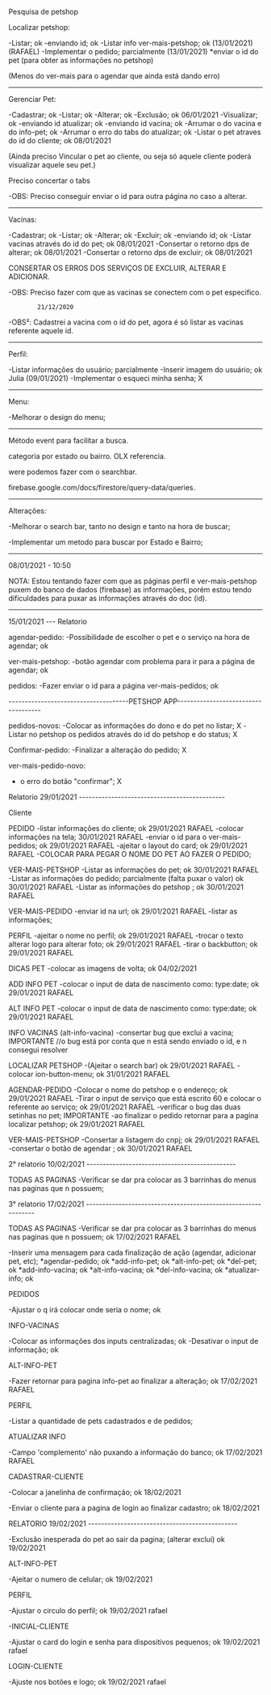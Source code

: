 Pesquisa de petshop


Localizar petshop: 

-Listar;        ok
-enviando id;   ok
-Listar info ver-mais-petshop;  ok (13/01/2021) (RAFAEL)
-Implementar o pedido;          parcialmente (13/01/2021)
*enviar o id do pet (para obter as informações no petshop)


(Menos do ver-mais para o agendar que ainda está dando erro)

------------------------------------------------

Gerenciar Pet: 

-Cadastrar;                             ok
-Listar;                                ok
-Alterar;                               ok
-Exclusão;                              ok 06/01/2021
-Visualizar;                            ok
-enviando id atualizar;                 ok
-enviando id vacina;                    ok
-Arrumar o do vacina e do info-pet;     ok
-Arrumar o erro do tabs do atualizar;   ok
-Listar o pet atraves do id do cliente; ok 08/01/2021

(Ainda preciso Vincular o pet ao cliente, ou seja só aquele cliente poderá visualizar aquele seu pet.)

Preciso concertar o tabs

-OBS: Preciso conseguir enviar o id para outra 
página no caso a alterar.

------------------------------------------------

Vacinas:

-Cadastrar;     ok
-Listar;        ok
-Alterar;       ok
-Excluir;       ok
-enviando id;   ok
-Listar vacinas através do id do pet; ok 08/01/2021
-Consertar o retorno dps de alterar;  ok 08/01/2021
-Consertar o retorno dps de excluir;  ok 08/01/2021

CONSERTAR OS ERROS DOS SERVIÇOS DE EXCLUIR, ALTERAR E ADICIONAR.

-OBS: Preciso fazer com que as vacinas se 
conectem com o pet especifico.

            21/12/2020
-OBS²: Cadastrei a vacina com o id do pet, agora é só
listar as vacinas referente aquele id.

-----------------------------------------------

Perfil:

-Listar informações do usuário;     parcialmente
-Inserir imagem do usuário;         ok Julia (09/01/2021)
-Implementar o esqueci minha senha; X

------------------------------------------------

Menu:

-Melhorar o design do menu;


------------------------------------------------

Método event para facilitar a busca.

categoria por estado ou bairro. OLX referencia.

were podemos fazer com o searchbar.

firebase.google.com/docs/firestore/query-data/queries.


-------------------------------------------------------------------------------------------------------------------
Alterações:


-Melhorar o search bar, tanto no design e tanto na hora de buscar;

-Implementar um metodo para buscar por Estado e Bairro;


---------------------------------------------------------------------------------------------------------------------
08/01/2021 - 10:50

NOTA: Estou tentando fazer com que as páginas perfil e ver-mais-petshop puxem do banco de dados (firebase) as 
informações, porém estou tendo dificuldades para puxar as informações através do doc (id).




-------------------------------------------------------------------------------------------------
 15/01/2021 --- Relatorio 

agendar-pedido:
-Possibilidade de escolher o pet e o serviço na hora de agendar;    ok

ver-mais-petshop:
-botão agendar com problema para ir para a página de agendar;   ok

pedidos:
-Fazer enviar o id para a página ver-mais-pedidos;      ok 


-------------------------------------PETSHOP APP------------------------------------

pedidos-novos:
-Colocar as informações do dono e do pet no listar;     X
-Listar no petshop os pedidos através do id do petshop e do status; X

Confirmar-pedido:
-Finalizar a alteração do pedido;                       X

ver-mais-pedido-novo:
- o erro do botão "confirmar";                 X



Relatorio 29/01/2021 ---------------------------------------------

Cliente 

PEDIDO
-listar informações do cliente; ok 29/01/2021 RAFAEL
-colocar informações na tela; 30/01/2021 RAFAEL
-enviar o id para o ver-mais-pedidos; ok 29/01/2021 RAFAEL
-ajeitar o layout do card; ok 29/01/2021 RAFAEL
-COLOCAR PARA PEGAR O NOME DO PET AO FAZER O PEDIDO; 

VER-MAIS-PETSHOP
-Listar as informações do pet; ok 30/01/2021 RAFAEL
-Listar as informações do pedido; parcialmente (falta puxar o valor) ok 30/01/2021 RAFAEL
-Listar as informações do petshop ; ok 30/01/2021 RAFAEL


VER-MAIS-PEDIDO
-enviar id na url; ok 29/01/2021 RAFAEL
-listar as informações; 

PERFIL
-ajeitar o nome no perfil; ok 29/01/2021 RAFAEL
-trocar o texto alterar logo para alterar foto; ok 29/01/2021 RAFAEL
-tirar o backbutton; ok 29/01/2021 RAFAEL

DICAS PET
-colocar as imagens de volta; ok 04/02/2021 

ADD INFO PET
-colocar o input de data de nascimento como: type:date;  ok 29/01/2021 RAFAEL

ALT INFO PET
-colocar o input de data de nascimento como: type:date; ok 29/01/2021 RAFAEL

INFO VACINAS (alt-info-vacina)
-consertar bug que exclui a vacina; IMPORTANTE
//o bug está por conta que n está sendo enviado o id, e n consegui resolver

LOCALIZAR PETSHOP
-(Ajeitar o search bar) ok 29/01/2021 RAFAEL
-colocar ion-button-menu; ok 31/01/2021 RAFAEL

AGENDAR-PEDIDO
-Colocar o nome do petshop e o endereço; ok 29/01/2021 RAFAEL
-Tirar o input de serviço que está escrito 60 e colocar o referente ao serviço; ok 29/01/2021 RAFAEL
-verificar o bug das duas setinhas no pet;  IMPORTANTE
-ao finalizar o pedido retornar para a pagina localizar petshop; ok 29/01/2021 RAFAEL

VER-MAIS-PETSHOP
-Consertar a listagem do cnpj; ok 29/01/2021 RAFAEL
-consertar o botão de agendar ; ok 30/01/2021 RAFAEL

2° relatorio 10/02/2021 ----------------------------------------------

TODAS AS PAGINAS 
-Verificar se dar pra colocar as 3 barrinhas do menus nas paginas que n 
possuem; 


3° relatorio 17/02/2021 --------------------------------------------------------------

TODAS AS PAGINAS 
-Verificar se dar pra colocar as 3 barrinhas do menus nas paginas que n 
possuem;  ok 17/02/2021 RAFAEL

-Inserir uma mensagem para cada finalização de ação (agendar, adicionar pet, etc);
*agendar-pedido; ok
*add-info-pet; ok
*alt-info-pet; ok
*del-pet; ok
*add-info-vacina; ok
*alt-info-vacina; ok
*del-info-vacina; ok
*atualizar-info; ok


PEDIDOS 

-Ajustar o q irá colocar onde seria o nome;  ok

INFO-VACINAS

-Colocar as informações dos inputs centralizadas; ok 
-Desativar o input de informação; ok 

ALT-INFO-PET

-Fazer retornar para pagina info-pet ao finalizar a alteração; ok 17/02/2021 RAFAEL

PERFIL

-Listar a quantidade de pets cadastrados e de pedidos;

ATUALIZAR INFO

-Campo 'complemento' não puxando a informação do banco; ok 17/02/2021 RAFAEL


CADASTRAR-CLIENTE

-Colocar a janelinha de confirmação; ok 18/02/2021

-Enviar o cliente para a pagina de login ao finalizar cadastro; ok 18/02/2021



RELATORIO 19/02/2021 ----------------------------------------------

-Exclusão inesperada do pet ao sair da pagina; (alterar exclui) ok 19/02/2021

ALT-INFO-PET

-Ajeitar o numero de celular; ok 19/02/2021

PERFIL

-Ajustar o circulo do perfil; ok 19/02/2021 rafael

-INICIAL-CLIENTE

-Ajustar o card do login e senha para dispositivos pequenos;  ok 19/02/2021 rafael

LOGIN-CLIENTE

-Ajuste nos botões e logo; ok 19/02/2021 rafael
